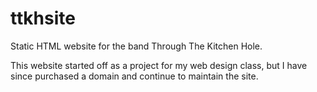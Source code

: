# ttkhsite

Static HTML website for the band Through The Kitchen Hole.

This website started off as a project for my web design class, but I have since purchased a domain and continue to maintain the site.
